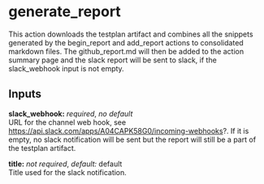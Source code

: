 # generate_report
This action downloads the testplan artifact and combines all the snippets
generated by the begin_report and add_report actions to consolidated
markdown files. 
The github_report.md will then be added to the action summary page and the
slack report will be sent to slack, if the slack_webhook input is not empty.

## Inputs
**slack_webhook:** *required*, *no default*  
URL for the channel web hook, see https://api.slack.com/apps/A04CAPK58G0/incoming-webhooks?. If it is empty, no slack notification will be sent but the report will still be a part of the testplan artifact.

**title:** *not required*, *default:* default  
Title used for the slack notification.
